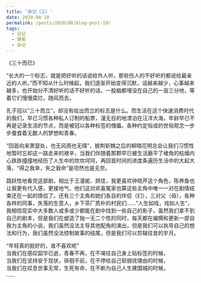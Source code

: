 ```yaml
---
title: '杂记（三）'
date: 2020-08-10
permalink: /posts/2020/08/blog-post-19/
tags:
  - 日记
  - 随笔
  - 杂记
---
```



《三十而已》

“长大的一个标志，就是把好听的话说给外人听，那些伤人的不好听的都说给最亲近的人听。”而不知从什么时候起，我们逐渐开始变得沉默，话越来越少，心事越来越多，也开始分不清好听的话不好听的话，一股脑都埋没在自己的一亩三分地，等着它们慢慢腐烂，随风而去。

孔子冠以“三十而立”，却没有给出而立的标志是什么。而生活在这个快速消费时代的我们，早已习惯各种私人订制的船票，漫无目的地漂泊在汪洋大海，年龄早已不再是记录生活的节点，而是被冠以各种标签的傀儡，各种约定俗成的世俗观念一步步蚕食着无数人的梦想和青春。

“回首向来萧瑟处，也无风雨也无晴”，披荆斩棘之后的柳暗花明总会让我们习惯性地暂时忘却这一路走来的艰辛，当我们伴随着那颗早已被生活磨平了棱角的枯燥内心跌跌撞撞地经历了人生中的坎坎坷坷，再回首时间的进度条遍历生活中的大起大落，“得之我幸，失之我命”是坦然也是无奈。

跳跃性地看完这部剧，相比于王漫妮、顾佳，我更喜欢钟晓芹这个角色，陈养鱼也让我更有代入感，更接地气，他们这对欢喜冤家也算这些主角中唯一一对在剧情结束还在一起的情侣了。还有三个主角和她们各自的伴侣（们），三对父（母），各种各样的同事，失落的生意人，乡下茶厂质朴的村民们……“人生如戏，戏如人生”，我相信现实中大多数人或多或少都能在剧中找到一些自己的影子，虽然我们拿不到自己的剧本，但是我们在塑造了独一无二个性的同时，每天都在编撰和更新一部自我为主角的小说，我们虽然没法主导其他配角的演出，但是我们可以执导自己的想法和行为，我们虽然没法控制故事的结尾，但是我们可以剪辑往昔的岁月。

“年轻真的挺好的，谁不喜欢呢”\
当我们在感叹韶华已逝，青春不再，在不竭往自己身上贴标签的时候，\
当我们在坚持安于现状，徘徊不前，在不停给自己软弱找理由的时候，\
当我们在叹息世事无常，生死有命，在不断为自己人生建围城的时候，\
……

